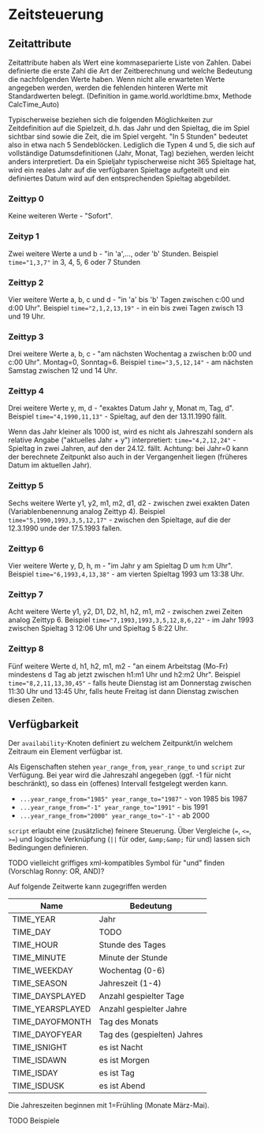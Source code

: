# Zeitsteuerung

## Zeitattribute

Zeitattribute haben als Wert eine kommaseparierte Liste von Zahlen.
Dabei definierte die erste Zahl die Art der Zeitberechnung und welche Bedeutung die nachfolgenden Werte haben.
Wenn nicht alle erwarteten Werte angegeben werden, werden die fehlenden hinteren Werte mit Standardwerten belegt.
(Definition in game.world.worldtime.bmx, Methode CalcTime_Auto)

Typischerweise beziehen sich die folgenden Möglichkeiten zur Zeitdefinition auf die Spielzeit, d.h. das Jahr und den Spieltag, die im Spiel sichtbar sind sowie die Zeit, die im Spiel vergeht.
"In 5 Stunden" bedeutet also in etwa nach 5 Sendeblöcken.
Lediglich die Typen 4 und 5, die sich auf vollständige Datumsdefinitionen (Jahr, Monat, Tag) beziehen, werden leicht anders interpretiert.
Da ein Spieljahr typischerweise nicht 365 Spieltage hat, wird ein reales Jahr auf die verfügbaren Spieltage aufgeteilt und ein definiertes Datum wird auf den entsprechenden Spieltag abgebildet.

### Zeittyp 0

Keine weiteren Werte - "Sofort".

### Zeityp 1

Zwei weitere Werte a und b - "in 'a',..., oder 'b' Stunden.
Beispiel `time="1,3,7"` in 3, 4, 5, 6 oder 7 Stunden

### Zeittyp 2

Vier weitere Werte a, b, c und d - "in 'a' bis 'b' Tagen zwischen c:00 und d:00 Uhr".
Beispiel `time="2,1,2,13,19"` - in ein bis zwei Tagen zwisch 13 und 19 Uhr.

### Zeittyp 3

Drei weitere Werte a, b, c - "am nächsten Wochentag a zwischen b:00 und c:00 Uhr". Montag=0, Sonntag=6.
Beispiel `time="3,5,12,14"` - am nächsten Samstag zwischen 12 und 14 Uhr.

### Zeittyp 4

Drei weitere Werte y, m, d - "exaktes Datum Jahr y, Monat m, Tag, d".
Beispiel `time="4,1990,11,13"` - Spieltag, auf den der 13.11.1990 fällt.

Wenn das Jahr kleiner als 1000 ist, wird es nicht als Jahreszahl sondern als relative Angabe ("aktuelles Jahr + y") interpretiert: `time="4,2,12,24"` - Spieltag in zwei Jahren, auf den der 24.12. fällt.
Achtung: bei Jahr=0 kann der berechnete Zeitpunkt also auch in der Vergangenheit liegen (früheres Datum im aktuellen Jahr).

### Zeittyp 5

Sechs weitere Werte y1, y2, m1, m2, d1, d2 - zwischen zwei exakten Daten (Variablenbenennung analog Zeittyp 4).
Beispiel `time="5,1990,1993,3,5,12,17"` - zwischen den Spieltage, auf die der 12.3.1990 unde der 17.5.1993 fallen.

### Zeittyp 6

Vier weitere Werte y, D, h, m - "im Jahr y am Spieltag D um h:m Uhr".
Beispiel `time="6,1993,4,13,38"` - am vierten Spieltag 1993 um 13:38 Uhr.

### Zeittyp 7

Acht weitere Werte y1, y2, D1, D2, h1, h2, m1, m2 - zwischen zwei Zeiten analog Zeittyp 6.
Beispiel `time="7,1993,1993,3,5,12,8,6,22"` - im Jahr 1993 zwischen Spieltag 3 12:06 Uhr und Spieltag 5 8:22 Uhr.

### Zeittyp 8

Fünf weitere Werte d, h1, h2, m1, m2 - "an einem Arbeitstag (Mo-Fr) mindestens d Tag ab jetzt zwischen h1:m1 Uhr und h2:m2 Uhr".
Beispiel `time="8,2,11,13,30,45"` - falls heute Dienstag ist am Donnerstag zwischen 11:30 Uhr und 13:45 Uhr, falls heute Freitag ist dann Dienstag zwischen diesen Zeiten.

## Verfügbarkeit

Der `availability`-Knoten definiert zu welchem Zeitpunkt/in welchem Zeitraum ein Element verfügbar ist.

Als Eigenschaften stehen `year_range_from`, `year_range_to` und `script` zur Verfügung.
Bei year wird die Jahreszahl angegeben (ggf. -1 für nicht beschränkt), so dass ein (offenes) Intervall festgelegt werden kann.

* `...year_range_from="1985" year_range_to="1987"` - von 1985 bis 1987
* `...year_range_from="-1" year_range_to="1991"` - bis 1991
* `...year_range_from="2000" year_range_to="-1"` - 
ab 2000

`script` erlaubt eine (zusätzliche) feinere Steuerung.
Über Vergleiche (`=`, `<=`, `>=`) und logische Verknüpfung (`||` für oder, `&amp;&amp;` für und) lassen sich Bedingungen definieren.

TODO vielleicht griffiges xml-kompatibles Symbol für "und" finden (Vorschlag Ronny: OR, AND)?

Auf folgende Zeitwerte kann zugegriffen werden

| Name | Bedeutung |
| ---- | --------- |
| TIME_YEAR | Jahr |
| TIME_DAY | TODO | 
| TIME_HOUR | Stunde des Tages |
| TIME_MINUTE | Minute der Stunde |
| TIME_WEEKDAY | Wochentag (0-6) |
| TIME_SEASON | Jahreszeit (1-4) |
| TIME_DAYSPLAYED | Anzahl gespielter Tage|
| TIME_YEARSPLAYED | Anzahl gespielter Jahre |
| TIME_DAYOFMONTH | Tag des Monats |
| TIME_DAYOFYEAR | Tag des (gespielten) Jahres |
| TIME_ISNIGHT | es ist Nacht |
| TIME_ISDAWN | es ist Morgen |
| TIME_ISDAY | es ist Tag |
| TIME_ISDUSK | es ist Abend |

Die Jahreszeiten beginnen mit 1=Frühling (Monate März-Mai).

TODO Beispiele
